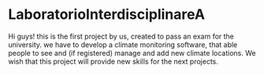 # LaboratorioInterdisciplinareA
Hi guys!
this is the first project by us, created to pass an exam for the university.
we have to develop a climate monitoring software, that able people to see and (if registered)
manage and add new climate locations.
We wish that this project will provide new skills for the next projects.

